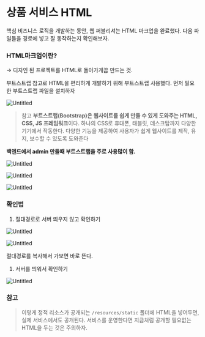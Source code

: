 # 상품 서비스 HTML

핵심 비즈니스 로직을 개발하는 동안, 웹 퍼블리셔는 HTML 마크업을 완료했다.
다음 파일들을 경로에 넣고 잘 동작하는지 확인해보자.

### HTML마크업이란?

→ 디자인 된 프로젝트를 HTML로 돌아가게끔 만드는 것.

부트스트랩
참고로 HTML을 편리하게 개발하기 위해 부트스트랩 사용했다.
먼저 필요한 부트스트랩 파일을 설치하자

![Untitled](%E1%84%89%E1%85%A1%E1%86%BC%E1%84%91%E1%85%AE%E1%86%B7%20%E1%84%89%E1%85%A5%E1%84%87%E1%85%B5%E1%84%89%E1%85%B3%20HTML%20af8b11dae958467b8eabb9f52bf943d4/Untitled.png)

> 참고
**부트스트랩(Bootstrap)은 웹사이트를 쉽게 만들 수 있게 도와주는 HTML, CSS, JS 프레임워크**이다.
하나의 CSS로 휴대폰, 태블릿, 데스크탑까지 다양한 기기에서 작동한다. 다양한 기능을 제공하여 사용자가 쉽게 웹사이트를 제작, 유지, 보수할 수 있도록 도와준다
> 

**백엔드에서 admin 만들때 부트스트랩을 주로 사용많이 함.**

![Untitled](%E1%84%89%E1%85%A1%E1%86%BC%E1%84%91%E1%85%AE%E1%86%B7%20%E1%84%89%E1%85%A5%E1%84%87%E1%85%B5%E1%84%89%E1%85%B3%20HTML%20af8b11dae958467b8eabb9f52bf943d4/Untitled%201.png)

![Untitled](%E1%84%89%E1%85%A1%E1%86%BC%E1%84%91%E1%85%AE%E1%86%B7%20%E1%84%89%E1%85%A5%E1%84%87%E1%85%B5%E1%84%89%E1%85%B3%20HTML%20af8b11dae958467b8eabb9f52bf943d4/Untitled%202.png)

![Untitled](%E1%84%89%E1%85%A1%E1%86%BC%E1%84%91%E1%85%AE%E1%86%B7%20%E1%84%89%E1%85%A5%E1%84%87%E1%85%B5%E1%84%89%E1%85%B3%20HTML%20af8b11dae958467b8eabb9f52bf943d4/Untitled%203.png)

### 확인법

1. 절대경로로 서버 띄우지 않고 확인하기

![Untitled](%E1%84%89%E1%85%A1%E1%86%BC%E1%84%91%E1%85%AE%E1%86%B7%20%E1%84%89%E1%85%A5%E1%84%87%E1%85%B5%E1%84%89%E1%85%B3%20HTML%20af8b11dae958467b8eabb9f52bf943d4/Untitled%204.png)

![Untitled](%E1%84%89%E1%85%A1%E1%86%BC%E1%84%91%E1%85%AE%E1%86%B7%20%E1%84%89%E1%85%A5%E1%84%87%E1%85%B5%E1%84%89%E1%85%B3%20HTML%20af8b11dae958467b8eabb9f52bf943d4/Untitled%205.png)

절대경로를 복사해서 가보면 바로 뜬다.

1. 서버를 띄워서 확인하기

![Untitled](%E1%84%89%E1%85%A1%E1%86%BC%E1%84%91%E1%85%AE%E1%86%B7%20%E1%84%89%E1%85%A5%E1%84%87%E1%85%B5%E1%84%89%E1%85%B3%20HTML%20af8b11dae958467b8eabb9f52bf943d4/Untitled%206.png)

### 참고

> 이렇게 정적 리소스가 공개되는 `/resources/static` 폴더에 HTML을 넣어두면, 실제 서비스에서도 공개된다. 서비스를 운영한다면 지금처럼 공개할 필요없는 HTML을 두는 것은 주의하자.
>